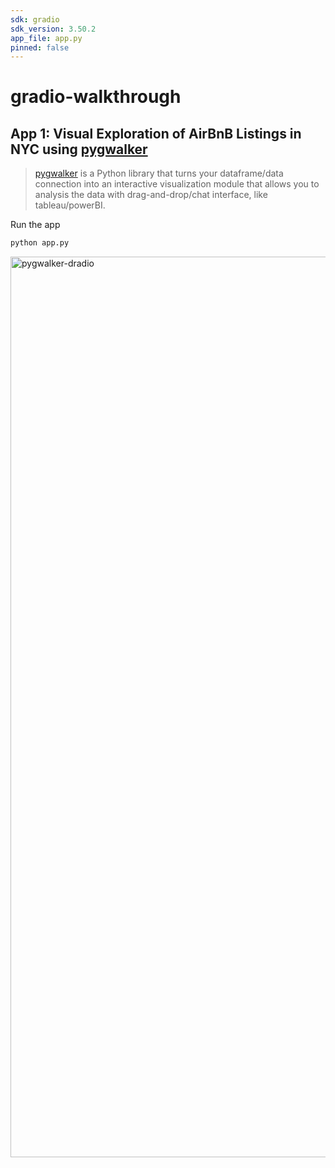 ```yaml
---
sdk: gradio
sdk_version: 3.50.2
app_file: app.py
pinned: false
---
```


# gradio-walkthrough
 
## App 1: Visual Exploration of AirBnB Listings in NYC using [pygwalker](https://github.com/Kanaries/pygwalker)
> [pygwalker]() is a Python library that turns your dataframe/data connection into an interactive visualization module that allows you to analysis the data with drag-and-drop/chat interface, like tableau/powerBI.

Run the app

```bash
python app.py
```

<img width="1441" alt="pygwalker-dradio" src="https://github.com/ObservedObserver/gradio-walkthrough/assets/22167673/45a0cb53-360a-4dad-b0c9-e8583f938c99">
